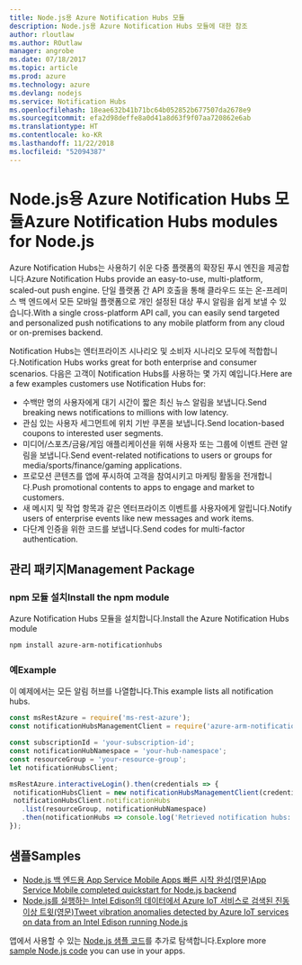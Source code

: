 ```yaml
---
title: Node.js용 Azure Notification Hubs 모듈
description: Node.js용 Azure Notification Hubs 모듈에 대한 참조
author: rloutlaw
ms.author: ROutlaw
manager: angrobe
ms.date: 07/18/2017
ms.topic: article
ms.prod: azure
ms.technology: azure
ms.devlang: nodejs
ms.service: Notification Hubs
ms.openlocfilehash: 18eae632b41b71bc64b052852b677507da2678e9
ms.sourcegitcommit: efa2d98deffe8a0d41a8d63f9f07aa720862e6ab
ms.translationtype: HT
ms.contentlocale: ko-KR
ms.lasthandoff: 11/22/2018
ms.locfileid: "52094387"
---
```

# <a name="azure-notification-hubs-modules-for-nodejs"></a><span data-ttu-id="15d7e-103">Node.js용 Azure Notification Hubs 모듈</span><span class="sxs-lookup"><span data-stu-id="15d7e-103">Azure Notification Hubs modules for Node.js</span></span>

<span data-ttu-id="15d7e-104">Azure Notification Hubs는 사용하기 쉬운 다중 플랫폼의 확장된 푸시 엔진을 제공합니다.</span><span class="sxs-lookup"><span data-stu-id="15d7e-104">Azure Notification Hubs provide an easy-to-use, multi-platform, scaled-out push engine.</span></span> <span data-ttu-id="15d7e-105">단일 플랫폼 간 API 호출을 통해 클라우드 또는 온-프레미스 백 엔드에서 모든 모바일 플랫폼으로 개인 설정된 대상 푸시 알림을 쉽게 보낼 수 있습니다.</span><span class="sxs-lookup"><span data-stu-id="15d7e-105">With a single cross-platform API call, you can easily send targeted and personalized push notifications to any mobile platform from any cloud or on-premises backend.</span></span>

<span data-ttu-id="15d7e-106">Notification Hubs는 엔터프라이즈 시나리오 및 소비자 시나리오 모두에 적합합니다.</span><span class="sxs-lookup"><span data-stu-id="15d7e-106">Notification Hubs works great for both enterprise and consumer scenarios.</span></span> <span data-ttu-id="15d7e-107">다음은 고객이 Notification Hubs를 사용하는 몇 가지 예입니다.</span><span class="sxs-lookup"><span data-stu-id="15d7e-107">Here are a few examples customers use Notification Hubs for:</span></span>
- <span data-ttu-id="15d7e-108">수백만 명의 사용자에게 대기 시간이 짧은 최신 뉴스 알림을 보냅니다.</span><span class="sxs-lookup"><span data-stu-id="15d7e-108">Send breaking news notifications to millions with low latency.</span></span>
- <span data-ttu-id="15d7e-109">관심 있는 사용자 세그먼트에 위치 기반 쿠폰을 보냅니다.</span><span class="sxs-lookup"><span data-stu-id="15d7e-109">Send location-based coupons to interested user segments.</span></span>
- <span data-ttu-id="15d7e-110">미디어/스포츠/금융/게임 애플리케이션을 위해 사용자 또는 그룹에 이벤트 관련 알림을 보냅니다.</span><span class="sxs-lookup"><span data-stu-id="15d7e-110">Send event-related notifications to users or groups for media/sports/finance/gaming applications.</span></span>
- <span data-ttu-id="15d7e-111">프로모션 콘텐츠를 앱에 푸시하여 고객을 참여시키고 마케팅 활동을 전개합니다.</span><span class="sxs-lookup"><span data-stu-id="15d7e-111">Push promotional contents to apps to engage and market to customers.</span></span>
- <span data-ttu-id="15d7e-112">새 메시지 및 작업 항목과 같은 엔터프라이즈 이벤트를 사용자에게 알립니다.</span><span class="sxs-lookup"><span data-stu-id="15d7e-112">Notify users of enterprise events like new messages and work items.</span></span>
- <span data-ttu-id="15d7e-113">다단계 인증을 위한 코드를 보냅니다.</span><span class="sxs-lookup"><span data-stu-id="15d7e-113">Send codes for multi-factor authentication.</span></span>

## <a name="management-package"></a><span data-ttu-id="15d7e-114">관리 패키지</span><span class="sxs-lookup"><span data-stu-id="15d7e-114">Management Package</span></span>

### <a name="install-the-npm-module"></a><span data-ttu-id="15d7e-115">npm 모듈 설치</span><span class="sxs-lookup"><span data-stu-id="15d7e-115">Install the npm module</span></span>

<span data-ttu-id="15d7e-116">Azure Notification Hubs 모듈을 설치합니다.</span><span class="sxs-lookup"><span data-stu-id="15d7e-116">Install the Azure Notification Hubs module</span></span> 

```bash
npm install azure-arm-notificationhubs
```

### <a name="example"></a><span data-ttu-id="15d7e-117">예</span><span class="sxs-lookup"><span data-stu-id="15d7e-117">Example</span></span>

<span data-ttu-id="15d7e-118">이 예제에서는 모든 알림 허브를 나열합니다.</span><span class="sxs-lookup"><span data-stu-id="15d7e-118">This example lists all notification hubs.</span></span>

 ```javascript
const msRestAzure = require('ms-rest-azure');
const notificationHubsManagementClient = require('azure-arm-notificationhubs');

const subscriptionId = 'your-subscription-id';
const notificationHubNamespace = 'your-hub-namespace';
const resourceGroup = 'your-resource-group';
let notificationHubsClient;

msRestAzure.interactiveLogin().then(credentials => {
  notificationHubsClient = new notificationHubsManagementClient(credentials, subscriptionId);
  notificationHubsClient.notificationHubs
    .list(resourceGroup, notificationHubNamespace)
    .then(notificationHubs => console.log('Retrieved notification hubs: ', notificationHubs));
});
```

## <a name="samples"></a><span data-ttu-id="15d7e-119">샘플</span><span class="sxs-lookup"><span data-stu-id="15d7e-119">Samples</span></span>

* [<span data-ttu-id="15d7e-120">Node.js 백 엔드용 App Service Mobile Apps 빠른 시작 완성(영문)</span><span class="sxs-lookup"><span data-stu-id="15d7e-120">App Service Mobile completed quickstart for Node.js backend</span></span>](https://azure.microsoft.com/resources/samples/app-service-mobile-nodejs-backend-quickstart/)
* [<span data-ttu-id="15d7e-121">Node.js를 실행하는 Intel Edison의 데이터에서 Azure IoT 서비스로 검색된 진동 이상 트윗(영문)</span><span class="sxs-lookup"><span data-stu-id="15d7e-121">Tweet vibration anomalies detected by Azure IoT services on data from an Intel Edison running Node.js</span></span>](https://azure.microsoft.com/resources/samples/iot-hub-nodejs-intel-edison-vibration-anomaly-detection/)

<span data-ttu-id="15d7e-122">앱에서 사용할 수 있는 [Node.js 샘플 코드](https://azure.microsoft.com/resources/samples/?platform=nodejs)를 추가로 탐색합니다.</span><span class="sxs-lookup"><span data-stu-id="15d7e-122">Explore more [sample Node.js code](https://azure.microsoft.com/resources/samples/?platform=nodejs) you can use in your apps.</span></span>
